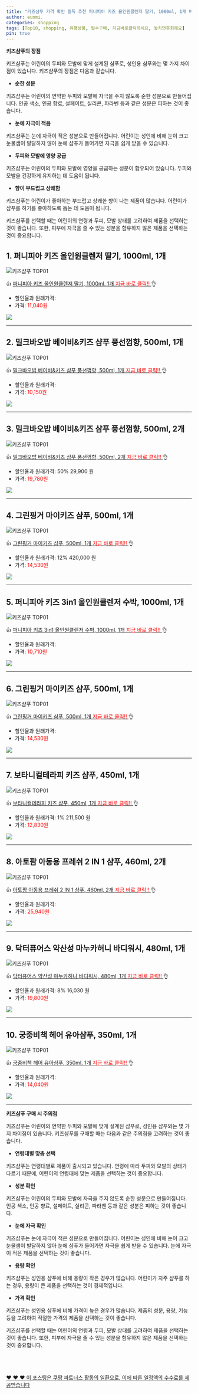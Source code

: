 ```yaml
---
title: "키즈샴푸 가격 확인 필독 추천 퍼니피아 키즈 올인원클렌저 딸기, 1000ml, 1개 비교 장점 구매가이드"
author: eunmi.
categories: shopping
tags: [Top10, shopping, 유행상품, 필수구매, 지금바로클릭하세요, 놓치면후회해요]
pin: true
---
```

**키즈샴푸의 장점**

키즈샴푸는 어린이의 두피와 모발에 맞게 설계된 샴푸로, 성인용 샴푸와는 몇 가지 차이점이 있습니다. 키즈샴푸의 장점은 다음과 같습니다.

* **순한 성분**

키즈샴푸는 어린이의 연약한 두피와 모발에 자극을 주지 않도록 순한 성분으로 만들어집니다. 인공 색소, 인공 향료, 설페이트, 실리콘, 파라벤 등과 같은 성분은 피하는 것이 좋습니다.

* **눈에 자극이 적음**

키즈샴푸는 눈에 자극이 적은 성분으로 만들어집니다. 어린이는 성인에 비해 눈이 크고 눈물샘이 발달하지 않아 눈에 샴푸가 들어가면 자극을 쉽게 받을 수 있습니다.

* **두피와 모발에 영양 공급**

키즈샴푸는 어린이의 두피와 모발에 영양을 공급하는 성분이 함유되어 있습니다. 두피와 모발을 건강하게 유지하는 데 도움이 됩니다.

* **향이 부드럽고 상쾌함**

키즈샴푸는 어린이가 좋아하는 부드럽고 상쾌한 향이 나는 제품이 많습니다. 어린이가 샴푸를 하기를 좋아하도록 돕는 데 도움이 됩니다.

키즈샴푸를 선택할 때는 어린이의 연령과 두피, 모발 상태를 고려하여 제품을 선택하는 것이 좋습니다. 또한, 피부에 자극을 줄 수 있는 성분을 함유하지 않은 제품을 선택하는 것이 중요합니다.

   

## 1. 퍼니피아 키즈 올인원클렌저 딸기, 1000ml, 1개

![키즈샴푸 TOP01](https://thumbnail9.coupangcdn.com/thumbnails/remote/230x230ex/image/retail/images/2020/07/09/13/0/9a3b0742-e822-48f4-b239-c90adf0c8f1d.jpg)


👍 [퍼니피아 키즈 올인원클렌저 딸기, 1000ml, 1개 <font color=red> 지금 바로 클릭!! </font> ](https://link.coupang.com/re/AFFSDP?lptag=AF3617701&subid=GithubCoopas&pageKey=1804982732&traceid=V0-153&itemId=3071241793&vendorItemId=71059159459) 👌 


- 할인율과 원래가격: 
- 가격: <span style='color:red'>11,040원</span>

[![](/discount_price.png)](https://link.coupang.com/re/AFFSDP?lptag=AF3617701&subid=GithubCoopas&pageKey=1804982732&traceid=V0-153&itemId=3071241793&vendorItemId=71059159459)

---


   

## 2. 밀크바오밥 베이비&키즈 샴푸 풍선껌향, 500ml, 1개

![키즈샴푸 TOP01](https://thumbnail7.coupangcdn.com/thumbnails/remote/230x230ex/image/retail/images/2017782876838297-f22c423f-7a0f-499c-876d-bb519dd5b38f.jpg)


👍 [밀크바오밥 베이비&키즈 샴푸 풍선껌향, 500ml, 1개 <font color=red> 지금 바로 클릭!! </font> ](https://link.coupang.com/re/AFFSDP?lptag=AF3617701&subid=GithubCoopas&pageKey=1391953247&traceid=V0-153&itemId=17095881992&vendorItemId=3158660451) 👌 


- 할인율과 원래가격: 
- 가격: <span style='color:red'>10,150원</span>

[![](/discount_price.png)](https://link.coupang.com/re/AFFSDP?lptag=AF3617701&subid=GithubCoopas&pageKey=1391953247&traceid=V0-153&itemId=17095881992&vendorItemId=3158660451)

---


   

## 3. 밀크바오밥 베이비&키즈 샴푸 풍선껌향, 500ml, 2개

![키즈샴푸 TOP01](https://thumbnail7.coupangcdn.com/thumbnails/remote/230x230ex/image/retail/images/14956037113692405-f53dc659-fa8f-49aa-bdef-3151ba913ebd.jpg)


👍 [밀크바오밥 베이비&키즈 샴푸 풍선껌향, 500ml, 2개 <font color=red> 지금 바로 클릭!! </font> ](https://link.coupang.com/re/AFFSDP?lptag=AF3617701&subid=GithubCoopas&pageKey=1391953247&traceid=V0-153&itemId=14108540598&vendorItemId=70740733652) 👌 


- 할인율과 원래가격: 50%  29,900   원
- 가격: <span style='color:red'>19,780원</span>

[![](/discount_price.png)](https://link.coupang.com/re/AFFSDP?lptag=AF3617701&subid=GithubCoopas&pageKey=1391953247&traceid=V0-153&itemId=14108540598&vendorItemId=70740733652)

---


   

## 4. 그린핑거 마이키즈 샴푸, 500ml, 1개

![키즈샴푸 TOP01](https://thumbnail10.coupangcdn.com/thumbnails/remote/230x230ex/image/vendor_inventory/b967/d4ddc1eb9c91e63ba8e342d81f66ded59d5fad5ccb261bf67893a44f34f2.jpg)


👍 [그린핑거 마이키즈 샴푸, 500ml, 1개 <font color=red> 지금 바로 클릭!! </font> ](https://link.coupang.com/re/AFFSDP?lptag=AF3617701&subid=GithubCoopas&pageKey=1163478&traceid=V0-153&itemId=566991386&vendorItemId=80793329627) 👌 


- 할인율과 원래가격: 12%  420,000   원
- 가격: <span style='color:red'>14,530원</span>

[![](/discount_price.png)](https://link.coupang.com/re/AFFSDP?lptag=AF3617701&subid=GithubCoopas&pageKey=1163478&traceid=V0-153&itemId=566991386&vendorItemId=80793329627)

---


   

## 5. 퍼니피아 키즈 3in1 올인원클렌저 수박, 1000ml, 1개

![키즈샴푸 TOP01](https://thumbnail10.coupangcdn.com/thumbnails/remote/230x230ex/image/retail/images/11011222776989393-0b48559f-987d-4451-9244-f8e24c8ce0bc.jpg)


👍 [퍼니피아 키즈 3in1 올인원클렌저 수박, 1000ml, 1개 <font color=red> 지금 바로 클릭!! </font> ](https://link.coupang.com/re/AFFSDP?lptag=AF3617701&subid=GithubCoopas&pageKey=1835904497&traceid=V0-153&itemId=3122014059&vendorItemId=71109717221) 👌 


- 할인율과 원래가격: 
- 가격: <span style='color:red'>10,710원</span>

[![](/discount_price.png)](https://link.coupang.com/re/AFFSDP?lptag=AF3617701&subid=GithubCoopas&pageKey=1835904497&traceid=V0-153&itemId=3122014059&vendorItemId=71109717221)

---


   

## 6. 그린핑거 마이키즈 샴푸, 500ml, 1개

![키즈샴푸 TOP01](https://thumbnail10.coupangcdn.com/thumbnails/remote/230x230ex/image/vendor_inventory/b967/d4ddc1eb9c91e63ba8e342d81f66ded59d5fad5ccb261bf67893a44f34f2.jpg)


👍 [그린핑거 마이키즈 샴푸, 500ml, 1개 <font color=red> 지금 바로 클릭!! </font> ](https://link.coupang.com/re/AFFSDP?lptag=AF3617701&subid=GithubCoopas&pageKey=1163478&traceid=V0-153&itemId=566991386&vendorItemId=80793329627) 👌 


- 할인율과 원래가격: 
- 가격: <span style='color:red'>14,530원</span>

[![](/discount_price.png)](https://link.coupang.com/re/AFFSDP?lptag=AF3617701&subid=GithubCoopas&pageKey=1163478&traceid=V0-153&itemId=566991386&vendorItemId=80793329627)

---


   

## 7. 보타니컬테라피 키즈 샴푸, 450ml, 1개

![키즈샴푸 TOP01](https://thumbnail9.coupangcdn.com/thumbnails/remote/230x230ex/image/retail/images/1508307399121488-18fa5020-83e6-4431-86d8-172931b05a5a.jpg)


👍 [보타니컬테라피 키즈 샴푸, 450ml, 1개 <font color=red> 지금 바로 클릭!! </font> ](https://link.coupang.com/re/AFFSDP?lptag=AF3617701&subid=GithubCoopas&pageKey=206029724&traceid=V0-153&itemId=607221627&vendorItemId=4592679509) 👌 


- 할인율과 원래가격: 1%  211,500   원
- 가격: <span style='color:red'>12,830원</span>

[![](/discount_price.png)](https://link.coupang.com/re/AFFSDP?lptag=AF3617701&subid=GithubCoopas&pageKey=206029724&traceid=V0-153&itemId=607221627&vendorItemId=4592679509)

---


   

## 8. 아토팜 아동용 프레쉬 2 IN 1 샴푸, 460ml, 2개

![키즈샴푸 TOP01](https://thumbnail8.coupangcdn.com/thumbnails/remote/230x230ex/image/retail/images/710657345774755-23db38b5-4cba-46a9-9b82-5d8224f3d7e6.jpg)


👍 [아토팜 아동용 프레쉬 2 IN 1 샴푸, 460ml, 2개 <font color=red> 지금 바로 클릭!! </font> ](https://link.coupang.com/re/AFFSDP?lptag=AF3617701&subid=GithubCoopas&pageKey=6400584500&traceid=V0-153&itemId=17910176088&vendorItemId=85072863224) 👌 


- 할인율과 원래가격: 
- 가격: <span style='color:red'>25,940원</span>

[![](/discount_price.png)](https://link.coupang.com/re/AFFSDP?lptag=AF3617701&subid=GithubCoopas&pageKey=6400584500&traceid=V0-153&itemId=17910176088&vendorItemId=85072863224)

---


   

## 9. 닥터퓨어스 약산성 마누카허니 바디워시, 480ml, 1개

![키즈샴푸 TOP01](https://thumbnail10.coupangcdn.com/thumbnails/remote/230x230ex/image/vendor_inventory/ca5f/a80182146e42a2d7a45a8fabe9081c2d6c397fc5d152e8cb099ba1b13163.png)


👍 [닥터퓨어스 약산성 마누카허니 바디워시, 480ml, 1개 <font color=red> 지금 바로 클릭!! </font> ](https://link.coupang.com/re/AFFSDP?lptag=AF3617701&subid=GithubCoopas&pageKey=6968957429&traceid=V0-153&itemId=16993336805&vendorItemId=84169562637) 👌 


- 할인율과 원래가격: 8%  16,030   원
- 가격: <span style='color:red'>19,800원</span>

[![](/discount_price.png)](https://link.coupang.com/re/AFFSDP?lptag=AF3617701&subid=GithubCoopas&pageKey=6968957429&traceid=V0-153&itemId=16993336805&vendorItemId=84169562637)

---


   

## 10. 궁중비책 헤어 유아샴푸, 350ml, 1개

![키즈샴푸 TOP01](https://thumbnail9.coupangcdn.com/thumbnails/remote/230x230ex/image/retail/images/529773469889343-402dd4ca-ecd4-4d82-b759-21145df2ec16.jpg)


👍 [궁중비책 헤어 유아샴푸, 350ml, 1개 <font color=red> 지금 바로 클릭!! </font> ](https://link.coupang.com/re/AFFSDP?lptag=AF3617701&subid=GithubCoopas&pageKey=1566830517&traceid=V0-153&itemId=19159589522&vendorItemId=70669641035) 👌 


- 할인율과 원래가격: 
- 가격: <span style='color:red'>14,040원</span>

[![](/discount_price.png)](https://link.coupang.com/re/AFFSDP?lptag=AF3617701&subid=GithubCoopas&pageKey=1566830517&traceid=V0-153&itemId=19159589522&vendorItemId=70669641035)

---
**키즈샴푸 구매 시 주의점**

키즈샴푸는 어린이의 연약한 두피와 모발에 맞게 설계된 샴푸로, 성인용 샴푸와는 몇 가지 차이점이 있습니다. 키즈샴푸를 구매할 때는 다음과 같은 주의점을 고려하는 것이 좋습니다.

* **연령대별 맞춤 선택**

키즈샴푸는 연령대별로 제품이 출시되고 있습니다. 연령에 따라 두피와 모발의 상태가 다르기 때문에, 어린이의 연령대에 맞는 제품을 선택하는 것이 중요합니다.

* **성분 확인**

키즈샴푸는 어린이의 두피와 모발에 자극을 주지 않도록 순한 성분으로 만들어집니다. 인공 색소, 인공 향료, 설페이트, 실리콘, 파라벤 등과 같은 성분은 피하는 것이 좋습니다.

* **눈에 자극 확인**

키즈샴푸는 눈에 자극이 적은 성분으로 만들어집니다. 어린이는 성인에 비해 눈이 크고 눈물샘이 발달하지 않아 눈에 샴푸가 들어가면 자극을 쉽게 받을 수 있습니다. 눈에 자극이 적은 제품을 선택하는 것이 좋습니다.

* **용량 확인**

키즈샴푸는 성인용 샴푸에 비해 용량이 작은 경우가 많습니다. 어린이가 자주 샴푸를 하는 경우, 용량이 큰 제품을 선택하는 것이 경제적입니다.

* **가격 확인**

키즈샴푸는 성인용 샴푸에 비해 가격이 높은 경우가 많습니다. 제품의 성분, 용량, 기능 등을 고려하여 적절한 가격의 제품을 선택하는 것이 좋습니다.

키즈샴푸를 선택할 때는 어린이의 연령과 두피, 모발 상태를 고려하여 제품을 선택하는 것이 좋습니다. 또한, 피부에 자극을 줄 수 있는 성분을 함유하지 않은 제품을 선택하는 것이 중요합니다.<br><br><br><br><br> [ ❤ ❤ ❤ 이 포스팅은 쿠팡 파트너스 활동의 일환으로, 이에 따른 일정액의 수수료를 제공받습니다](https://link.coupang.com/a/bcEFyh)
